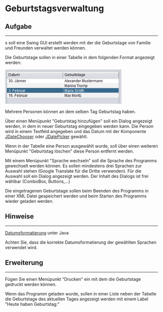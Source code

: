 # Geburtstagsverwaltung

## Aufgabe

--- 

s soll eine Swing GUI erstellt werden mit der die Geburtstage von Familie und Freunden verwaltet werden können.

Die Geburtstage sollen in einer Tabelle in dem folgenden Format angezeigt werden:

![Image](img/blobid0.png)

Mehrere Personen können an dem selben Tag Geburtstag haben.

Über einen Menüpunkt "Geburtstag hinzufügen" soll ein Dialog angezeigt werden, in dem in neuer Geburtstag eingegeben werden kann. Die Person wird in einem Textfeld angegeben und das Datum mit der Komponente [JDateChooser](https://toedter.com/jcalendar/) oder [JDatePicker](https://github.com/JDatePicker/JDatePicker) gewählt.

Wenn in der Tabelle eine Person ausgewählt wurde, soll über einen weiteren Menüpunkt "Geburtstag löschen" diese Person entfernt werden.

Mit einem Menüpunkt "Sprache wechseln" soll die Sprache des Programms gewechselt werden können. Es sollen mindestens drei Sprachen zur Auswahl stehen (Google Translate für die Dritte verwenden). Für die Auswahl soll ein Dialog angezeigt werden. Der Inhalt des Dialogs ist frei wählbar (ComboBox, Buttons,...)

Die eingetragenen Geburtstage sollen beim Beenden des Programms in einer XML Datei gespeichert werden und beim Starten des Programms wieder geladen werden.

## Hinweise

---

[Datumsformatierung](https://www.journaldev.com/17899/java-simpledateformat-java-date-format) unter Java

Achten Sie, dass die korrekte Datumsformatierung der gewählten Sprachen verwendet wird.

## Erweiterung

--- 

Fügen Sie einen Menüpunkt "Drucken" ein mit dem die Geburtstage gedruckt werden können.

Wenn das Programm geladen wurde, sollen in einer Liste neben der Tabelle die Geburtstage des aktuellen Tages angezeigt werden mit einem Label "Heute haben Geburtstag:"